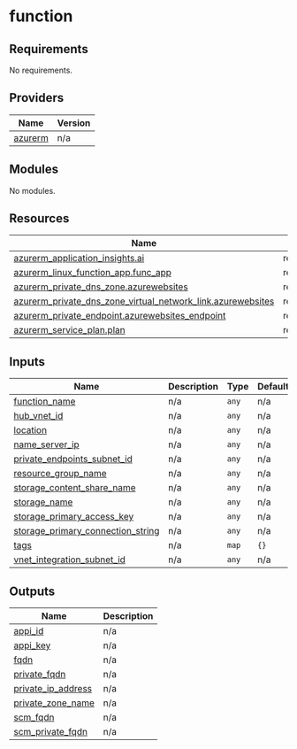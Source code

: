 # function

<!-- BEGIN_TF_DOCS -->
## Requirements

No requirements.

## Providers

| Name | Version |
|------|---------|
| <a name="provider_azurerm"></a> [azurerm](#provider\_azurerm) | n/a |

## Modules

No modules.

## Resources

| Name | Type |
|------|------|
| [azurerm_application_insights.ai](https://registry.terraform.io/providers/hashicorp/azurerm/latest/docs/resources/application_insights) | resource |
| [azurerm_linux_function_app.func_app](https://registry.terraform.io/providers/hashicorp/azurerm/latest/docs/resources/linux_function_app) | resource |
| [azurerm_private_dns_zone.azurewebsites](https://registry.terraform.io/providers/hashicorp/azurerm/latest/docs/resources/private_dns_zone) | resource |
| [azurerm_private_dns_zone_virtual_network_link.azurewebsites](https://registry.terraform.io/providers/hashicorp/azurerm/latest/docs/resources/private_dns_zone_virtual_network_link) | resource |
| [azurerm_private_endpoint.azurewebsites_endpoint](https://registry.terraform.io/providers/hashicorp/azurerm/latest/docs/resources/private_endpoint) | resource |
| [azurerm_service_plan.plan](https://registry.terraform.io/providers/hashicorp/azurerm/latest/docs/resources/service_plan) | resource |

## Inputs

| Name | Description | Type | Default | Required |
|------|-------------|------|---------|:--------:|
| <a name="input_function_name"></a> [function\_name](#input\_function\_name) | n/a | `any` | n/a | yes |
| <a name="input_hub_vnet_id"></a> [hub\_vnet\_id](#input\_hub\_vnet\_id) | n/a | `any` | n/a | yes |
| <a name="input_location"></a> [location](#input\_location) | n/a | `any` | n/a | yes |
| <a name="input_name_server_ip"></a> [name\_server\_ip](#input\_name\_server\_ip) | n/a | `any` | n/a | yes |
| <a name="input_private_endpoints_subnet_id"></a> [private\_endpoints\_subnet\_id](#input\_private\_endpoints\_subnet\_id) | n/a | `any` | n/a | yes |
| <a name="input_resource_group_name"></a> [resource\_group\_name](#input\_resource\_group\_name) | n/a | `any` | n/a | yes |
| <a name="input_storage_content_share_name"></a> [storage\_content\_share\_name](#input\_storage\_content\_share\_name) | n/a | `any` | n/a | yes |
| <a name="input_storage_name"></a> [storage\_name](#input\_storage\_name) | n/a | `any` | n/a | yes |
| <a name="input_storage_primary_access_key"></a> [storage\_primary\_access\_key](#input\_storage\_primary\_access\_key) | n/a | `any` | n/a | yes |
| <a name="input_storage_primary_connection_string"></a> [storage\_primary\_connection\_string](#input\_storage\_primary\_connection\_string) | n/a | `any` | n/a | yes |
| <a name="input_tags"></a> [tags](#input\_tags) | n/a | `map` | `{}` | no |
| <a name="input_vnet_integration_subnet_id"></a> [vnet\_integration\_subnet\_id](#input\_vnet\_integration\_subnet\_id) | n/a | `any` | n/a | yes |

## Outputs

| Name | Description |
|------|-------------|
| <a name="output_appi_id"></a> [appi\_id](#output\_appi\_id) | n/a |
| <a name="output_appi_key"></a> [appi\_key](#output\_appi\_key) | n/a |
| <a name="output_fqdn"></a> [fqdn](#output\_fqdn) | n/a |
| <a name="output_private_fqdn"></a> [private\_fqdn](#output\_private\_fqdn) | n/a |
| <a name="output_private_ip_address"></a> [private\_ip\_address](#output\_private\_ip\_address) | n/a |
| <a name="output_private_zone_name"></a> [private\_zone\_name](#output\_private\_zone\_name) | n/a |
| <a name="output_scm_fqdn"></a> [scm\_fqdn](#output\_scm\_fqdn) | n/a |
| <a name="output_scm_private_fqdn"></a> [scm\_private\_fqdn](#output\_scm\_private\_fqdn) | n/a |
<!-- END_TF_DOCS -->